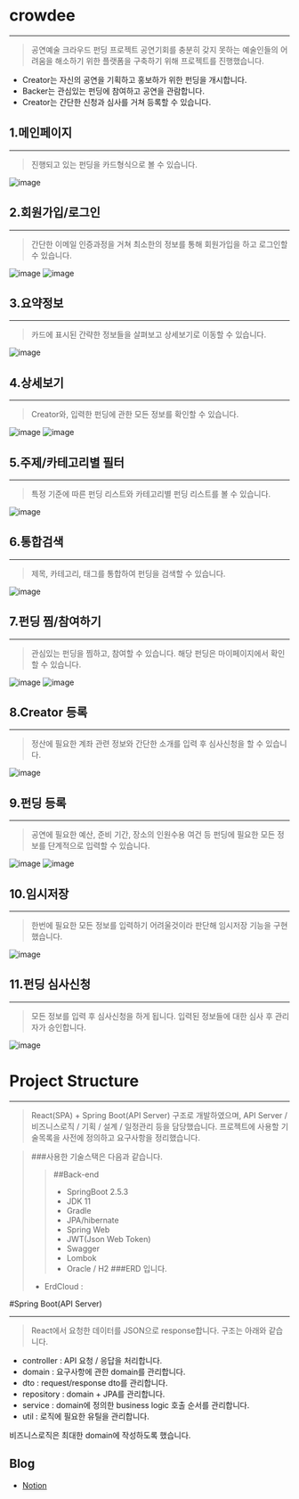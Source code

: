 # crowdee
***
>공연예술 크라우드 펀딩 프로젝트
공연기회를 충분히 갖지 못하는 예술인들의 어려움을 해소하기 위한 플랫폼을 구축하기 위해 프로젝트를 진행했습니다.
* Creator는 자신의 공연을 기획하고 홍보하가 위한 펀딩을 개시합니다.
* Backer는 관심있는 펀딩에 참여하고 공연을 관람합니다.
* Creator는 간단한 신청과 심사를 거쳐 등록할 수 있습니다. 




## 1.메인페이지
***
>진행되고 있는 펀딩을 카드형식으로 볼 수 있습니다.

![image](https://user-images.githubusercontent.com/74484564/132465340-d9c0b3eb-9854-4f99-bf29-100a0fae28ff.png)


## 2.회원가입/로그인
***
>간단한 이메일 인증과정을 거쳐 최소한의 정보를 통해 회원가입을 하고 로그인할 수 있습니다.

![image](https://user-images.githubusercontent.com/74484564/132465628-a30d26e4-0ef9-4ef1-9767-248bf780df13.png)
![image](https://user-images.githubusercontent.com/74484564/132465939-4f7d03ce-812e-4f6f-8492-2e9a75fe4e9e.png)


## 3.요약정보
***
>카드에 표시된 간략한 정보들을 살펴보고 상세보기로 이동할 수 있습니다.

![image](https://user-images.githubusercontent.com/74484564/132466153-50830f58-dad7-4b3f-9509-4bee6218e0b5.png)

## 4.상세보기
***
>Creator와, 입력한 펀딩에 관한 모든 정보를 확인할 수 있습니다.

![image](https://user-images.githubusercontent.com/74484564/132466331-c53763ea-f84c-4c8e-93d9-fd429e21e0d8.png)
![image](https://user-images.githubusercontent.com/74484564/132466362-dc82cd8e-c32b-4e64-9077-a3b5f2f0511d.png)


## 5.주제/카테고리별 필터
***
>특정 기준에 따른 펀딩 리스트와 카테고리별 펀딩 리스트를 볼 수 있습니다.

![image](https://user-images.githubusercontent.com/74484564/132466567-552fd3e7-1e38-41b2-a540-5dc7bf35c566.png)

## 6.통합검색
***
>제목, 카테고리, 태그를 통합하여 펀딩을 검색할 수 있습니다.

![image](https://user-images.githubusercontent.com/74484564/132466697-11912879-6109-480e-a4c5-1298d25aa96d.png)

## 7.펀딩 찜/참여하기
***
>관심있는 펀딩을 찜하고, 참여할 수 있습니다. 해당 펀딩은 마이페이지에서 확인할 수 있습니다.

![image](https://user-images.githubusercontent.com/74484564/132466905-ad4eabd8-fa6c-460f-8752-c75259e58cf0.png)
![image](https://user-images.githubusercontent.com/74484564/132466990-6308cf77-d731-4df3-b5f2-f2947b7e7e14.png)

## 8.Creator 등록
***
>정산에 필요한 계좌 관련 정보와 간단한 소개를 입력 후 심사신청을 할 수 있습니다.

![image](https://user-images.githubusercontent.com/74484564/132475025-27a2efbd-de2c-4e79-a504-5378e66f56b9.png)



## 9.펀딩 등록
***
>공연에 필요한 예산, 준비 기간, 장소의 인원수용 여건 등 펀딩에 필요한 모든 정보를 단계적으로 입력할 수 있습니다. 

![image](https://user-images.githubusercontent.com/74484564/132475324-bf70d101-b8e9-40b1-9b7d-cbf447275428.png)
![image](https://user-images.githubusercontent.com/74484564/132475548-e16a855c-1eb9-47a7-95f1-21bbae0d3299.png)


## 10.임시저장
***
>한번에 필요한 모든 정보를 입력하기 어려울것이라 판단해 임시저장 기능을 구현했습니다.

![image](https://user-images.githubusercontent.com/74484564/132475598-b1f38128-edd1-4c24-a50c-4debbc52f552.png)

## 11.펀딩 심사신청
***
>모든 정보를 입력 후 심사신청을 하게 됩니다. 입력된 정보들에 대한 심사 후 관리자가 승인합니다.

![image](https://user-images.githubusercontent.com/74484564/132475862-6c53a47d-e645-49ce-9c22-e1d2e6ad99d4.png)




# Project Structure
***
> React(SPA) + Spring Boot(API Server) 구조로 개발하였으며, API Server / 비즈니스로직 / 기획 / 설계 / 일정관리 등을 담당했습니다. 프로젝트에 사용할 기술목록을 사전에 정의하고 요구사항을 정리했습니다.



>###사용한 기술스택은 다음과 같습니다.
>>##Back-end
>>* SpringBoot 2.5.3
>>* JDK 11
>>* Gradle
>>* JPA/hibernate
>>* Spring Web
>>* JWT(Json Web Token)
>>* Swagger
>>* Lombok
>>* Oracle / H2
>###ERD 입니다.
> * ErdCloud : 


#Spring Boot(API Server)
***
>React에서 요청한 데이터를 JSON으로 response합니다. 구조는 아래와 같습니다.
* controller : API 요청 / 응답을 처리합니다.
* domain : 요구사항에 관한 domain를 관리합니다.
* dto : request/response dto를 관리합니다.
* repository : domain + JPA를 관리합니다.
* service : domain에 정의한 business logic 호출 순서를 관리합니다. 
* util : 로직에 필요한 유틸을 관리합니다.

비즈니스로직은 최대한 domain에 작성하도록 했습니다. 

## Blog

* [Notion](https://www.notion.so/39f818016eff40f0ba0c5e52af4d859a)


